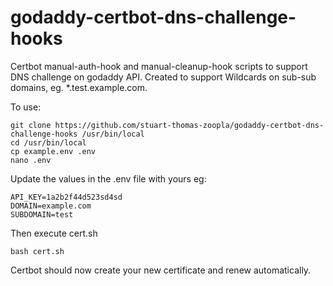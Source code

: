 # godaddy-certbot-dns-challenge-hooks
Certbot manual-auth-hook and manual-cleanup-hook scripts to support DNS challenge on godaddy API. 
Created to support Wildcards on sub-sub domains, eg. *.test.example.com.

To use:

```
git clone https://github.com/stuart-thomas-zoopla/godaddy-certbot-dns-challenge-hooks /usr/bin/local
cd /usr/bin/local
cp example.env .env
nano .env
```
Update the values in the .env file with yours eg:
```
API_KEY=1a2b2f44d523sd4sd
DOMAIN=example.com
SUBDOMAIN=test
```
Then execute cert.sh
```
bash cert.sh
```

Certbot should now create your new certificate and renew automatically.